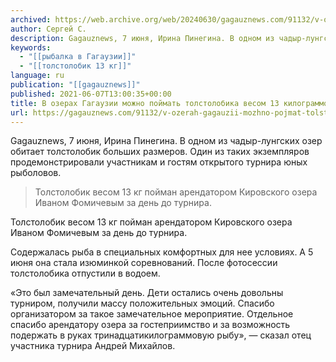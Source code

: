```yaml
---
archived: https://web.archive.org/web/20240630/gagauznews.com/91132/v-ozerah-gagauzii-mozhno-pojmat-tolstolobika-vesom-13-kilogrammov.html
author: Сергей С.
description: Gagauznews, 7 июня, Ирина Пинегина. В одном из чадыр-лунгских озер обитает толстолобик больших размеров. Один из таких экземпляров продемонстрировали участникам и гостям открытого турнира юных рыболовов. Толстолобик весом 13 кг пойман арендатором Кировского озера Иваном Фомичевым за день до турнира. Содержалась рыба в специальных комфортных для нее условиях. А 5 июня она стала изюминкой соревнований. После фотосессии толстолобика отпустили в водоем. «Это был замечательный день. Дети остались очень довольны турниром, получили массу положительных эмоций. Спасибо организатором за такое замечательное мероприятие. Отдельное спасибо арендатору озера за гостеприимство и за возможность подержать в руках тринадцатикилограммовую рыбу», — сказал отец участника турнира Андрей […]
keywords:
  - "[[рыбалка в Гагаузии]]"
  - "[[толстолобик 13 кг]]"
language: ru
publication: "[[gagauznews]]"
published: 2021-06-07T13:00:35+00:00
title: В озерах Гагаузии можно поймать толстолобика весом 13 килограммов
url: https://gagauznews.com/91132/v-ozerah-gagauzii-mozhno-pojmat-tolstolobika-vesom-13-kilogrammov.html
---
```


Gagauznews, 7 июня, Ирина Пинегина. В одном из чадыр-лунгских озер обитает толстолобик больших размеров. Один из таких экземпляров продемонстрировали участникам и гостям открытого турнира юных рыболовов.

> Толстолобик весом 13 кг пойман арендатором Кировского озера Иваном Фомичевым за день до турнира.

Толстолобик весом 13 кг пойман арендатором Кировского озера Иваном Фомичевым за день до турнира.

Содержалась рыба в специальных комфортных для нее условиях. А 5 июня она стала изюминкой соревнований. После фотосессии толстолобика отпустили в водоем.

«Это был замечательный день. Дети остались очень довольны турниром, получили массу положительных эмоций. Спасибо организатором за такое замечательное мероприятие. Отдельное спасибо арендатору озера за гостеприимство и за возможность подержать в руках тринадцатикилограммовую рыбу», — сказал отец участника турнира Андрей Михайлов.